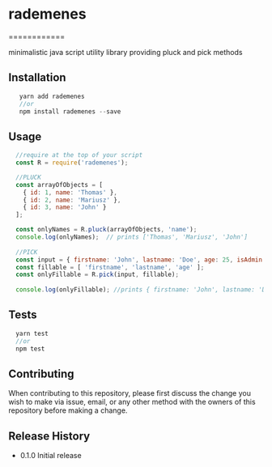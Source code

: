 # rademenes
============

minimalistic java script utility library providing pluck and pick methods

## Installation
```javascript
   yarn add rademenes 
   //or
   npm install rademenes --save
```

## Usage
```javascript
  //require at the top of your script
  const R = require('rademenes');

  //PLUCK 
  const arrayOfObjects = [ 
    { id: 1, name: 'Thomas' },
    { id: 2, name: 'Mariusz' },
    { id: 3, name: 'John' } 
  ];  

  const onlyNames = R.pluck(arrayOfObjects, 'name');
  console.log(onlyNames);  // prints ['Thomas', 'Mariusz', 'John']
  
  //PICK
  const input = { firstname: 'John', lastname: 'Doe', age: 25, isAdmin: true };
  const fillable = [ 'firstname', 'lastname', 'age' ];
  const onlyFillable = R.pick(input, fillable);
  
  console.log(onlyFillable); //prints { firstname: 'John', lastname: 'Doe', age: 25 };
```

## Tests
```javascript
  yarn test 
  //or
  npm test
```

## Contributing
When contributing to this repository, please first discuss the 
change you wish to make via issue, email, or any other method 
with the owners of this repository before making a change.

## Release History
* 0.1.0 Initial release
